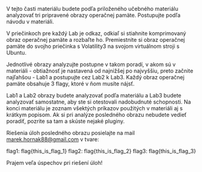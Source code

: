 V tejto časti materiálu budete podľa priloženého učebného materiálu analyzovať tri pripravené obrazy operačnej pamäte. 
Postupujte podľa návodu v materiáli. 

V priečinkoch pre každý Lab je odkaz, odkiaľ si stiahnite komprimovaný obraz operačnej pamäte a rozbaľte ho. 
Premiestnite si obraz operačnej pamäte do svojho priečinka s Volatility3 na svojom virtuálnom stroji s Ubuntu.

Jednotlivé obrazy analyzujte postupne v takom poradí, v akom sú v materiáli - obtiažnosť je nastavená od najnižšej 
po najvyššiu, preto začnite najľahšou - Lab1 a postupujte cez Lab2 k Lab3. Každý obraz operačnej pamäte obsahuje 3 flagy, 
ktoré v ňom musíte nájsť.

Lab1 a Lab2 obrazy budete analyzovať podľa materiálu a Lab3 budete analyzovať samostatne, aby ste si otestovali 
nadobudnuté schopnosti. Na konci materiálu je zoznam všektých príkazov použitých v materiáli aj s krátkym popisom. 
Ak si pri analýze posledného obrazu nebudete vedieť poradiť, pozrite sa tam a skúste nejaké pluginy. 

Riešenia úloh posledného obrazu posielajte na mail marek.hornak88@gmail.com v tvare:

flag1: flag{this_is_flag_1}
flag2: flag{this_is_flag_2}
flag3: flag{this_is_flag_3}

Prajem veľa úspechov pri riešení úloh!
